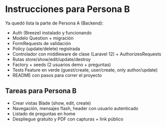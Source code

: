 # Instrucciones para Persona B

Ya quedó lista la parte de Persona A (Backend):

- Auth (Breeze) instalado y funcionando
- Modelo Question + migración
- FormRequests de validación
- Policy (update/delete) registrada
- Controlador con middleware de clase (Laravel 12) + AuthorizesRequests
- Rutas store/show/edit/update/destroy
- Factory + seeds (2 usuarios demo + preguntas)
- Tests Feature en verde (guest/create, user/create, only author/update)
- README con pasos para correr el proyecto

## Tareas para Persona B
- Crear vistas Blade (show, edit, create)
- Navegación, mensajes flash, header con usuario autenticado
- Listado de preguntas en home
- Despliegue gratuito y PDF con capturas + link público
